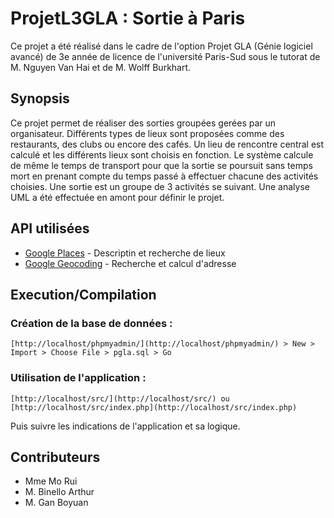 # ProjetL3GLA : Sortie à Paris

Ce projet a été réalisé dans le cadre de l'option Projet GLA (Génie logiciel avancé) de 3e année de licence de l'université Paris-Sud sous le tutorat de M. Nguyen Van Hai et de M. Wolff Burkhart.

## Synopsis

Ce projet permet de réaliser des sorties groupées gerées par un organisateur. Différents types de lieux sont proposées comme des restaurants, des clubs ou encore des cafés. Un lieu de rencontre central est calculé et les différents lieux sont choisis en fonction. Le système calcule de même le temps de transport pour que la sortie se poursuit sans temps mort en prenant compte du temps passé à effectuer chacune des activités choisies. Une sortie est un groupe de 3 activités se suivant. Une analyse UML a été effectuée en amont pour définir le projet.

## API utilisées

* [Google Places](https://cloud.google.com/maps-platform/places/) - Descriptin et recherche de lieux
* [Google Geocoding](https://developers.google.com/maps/documentation/geocoding/intro) - Recherche et calcul d'adresse

## Execution/Compilation
### Création de la base de données :
```
[http://localhost/phpmyadmin/](http://localhost/phpmyadmin/) > New > Import > Choose File > pgla.sql > Go
```
### Utilisation de l'application :
```
[http://localhost/src/](http://localhost/src/) ou [http://localhost/src/index.php](http://localhost/src/index.php)
```
Puis suivre les indications de l'application et sa logique.

## Contributeurs

* Mme Mo Rui
* M. Binello Arthur
* M. Gan Boyuan
